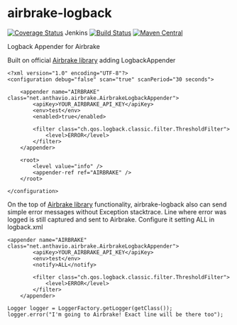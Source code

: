 airbrake-logback
================
[![Coverage Status](https://coveralls.io/repos/anthavio/airbrake-logback/badge.png)](https://coveralls.io/r/anthavio/airbrake-logback)
Jenkins [![Build Status](https://vanek.ci.cloudbees.com/buildStatus/icon?job=airbrake-logback-snapshot)](https://vanek.ci.cloudbees.com/job/airbrake-logback-snapshot/)
[![Maven Central](https://maven-badges.herokuapp.com/maven-central/net.anthavio/airbrake-logback/badge.svg)](https://maven-badges.herokuapp.com/maven-central/net.anthavio/airbrake-logback)


Logback Appender for Airbrake

Built on official [Airbrake library](https://github.com/airbrake/airbrake-java) adding LogbackAppender

```
<?xml version="1.0" encoding="UTF-8"?>
<configuration debug="false" scan="true" scanPeriod="30 seconds">

	<appender name="AIRBRAKE" class="net.anthavio.airbrake.AirbrakeLogbackAppender">
		<apiKey>YOUR_AIRBRAKE_API_KEY</apiKey>
		<env>test</env>
		<enabled>true</enabled>

		<filter class="ch.qos.logback.classic.filter.ThresholdFilter">
			<level>ERROR</level>
		</filter>
	</appender>

	<root>
		<level value="info" />
		<appender-ref ref="AIRBRAKE" />
	</root>
	
</configuration>
```

On the top of [Airbrake library](https://github.com/airbrake/airbrake-java) functionality, airbrake-logback also can send simple error messages without Exception stacktrace. Line where error was logged is still captured and sent to Airbrake. Configure it setting <notify>ALL</notify> in logback.xml 
```
<appender name="AIRBRAKE" class="net.anthavio.airbrake.AirbrakeLogbackAppender">
		<apiKey>YOUR_AIRBRAKE_API_KEY</apiKey>
		<env>test</env>
		<notify>ALL</notify>

		<filter class="ch.qos.logback.classic.filter.ThresholdFilter">
			<level>ERROR</level>
		</filter>
	</appender>
```

```
Logger logger = LoggerFactory.getLogger(getClass());
logger.error("I'm going to Airbrake! Exact line will be there too");
```
